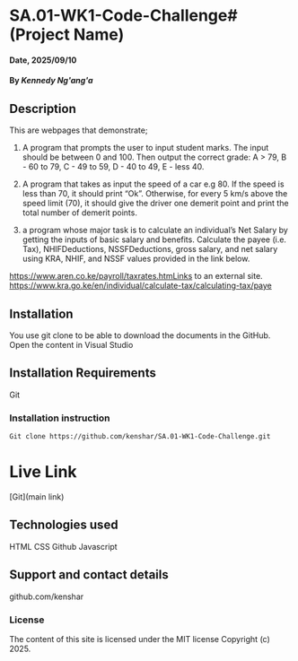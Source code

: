 # SA.01-WK1-Code-Challenge# (Project Name)

#### Date, 2025/09/10

#### By *Kennedy Ng'ang'a*

## Description
This are webpages that demonstrate;
1. A program that prompts the user to input student marks. The input should be between 0 and 100. Then output the correct grade: 
A > 79, B - 60 to 79, C -  49 to 59, D - 40 to 49, E - less 40.

2. A program that takes as input the speed of a car e.g 80. If the speed is less than 70, it should print “Ok”. Otherwise, for every 5 km/s above the speed limit (70), it should give the driver one demerit point and print the total number of demerit points.

3. a program whose major task is to calculate an individual’s Net Salary by getting the inputs of basic salary and benefits. Calculate the payee (i.e. Tax), NHIFDeductions, NSSFDeductions, gross salary, and net salary using KRA, NHIF, and NSSF values provided in the link below.

https://www.aren.co.ke/payroll/taxrates.htmLinks to an external site.  
https://www.kra.go.ke/en/individual/calculate-tax/calculating-tax/paye


## Installation
You use git clone to be able to download the documents in the GitHub. Open the content in Visual Studio

## Installation Requirements
Git

### Installation instruction
```
Git clone https://github.com/kenshar/SA.01-WK1-Code-Challenge.git

```

# Live Link
[Git](main link)

## Technologies used
HTML
CSS
Github
Javascript

## Support and contact details
github.com/kenshar

### License
The content of this site is licensed under the MIT license
Copyright (c) 2025.



















